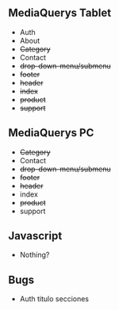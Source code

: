 ## MediaQuerys Tablet
* Auth
* About
* ~~Category~~
* Contact
* ~~drop-down-menu/submenu~~
* ~~footer~~
* ~~header~~
* ~~index~~
* ~~product~~
* ~~support~~


## MediaQuerys PC

* ~~Category~~
* Contact
* ~~drop-down-menu/submenu~~
* ~~footer~~
* ~~header~~
* index
* ~~product~~
* support

## Javascript

 * Nothing?


## Bugs

 * Auth titulo secciones
 